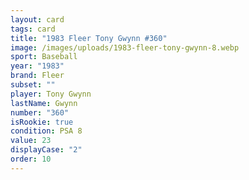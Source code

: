 ```yaml
---
layout: card
tags: card
title: "1983 Fleer Tony Gwynn #360"
image: /images/uploads/1983-fleer-tony-gwynn-8.webp
sport: Baseball
year: "1983"
brand: Fleer
subset: ""
player: Tony Gwynn
lastName: Gwynn
number: "360"
isRookie: true
condition: PSA 8
value: 23
displayCase: "2"
order: 10
---
```

